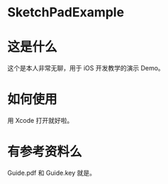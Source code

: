 # SketchPadExample

# 这是什么
这个是本人非常无聊，用于 iOS 开发教学的演示 Demo。

# 如何使用
用 Xcode 打开就好啦。

# 有参考资料么
Guide.pdf 和 Guide.key 就是。